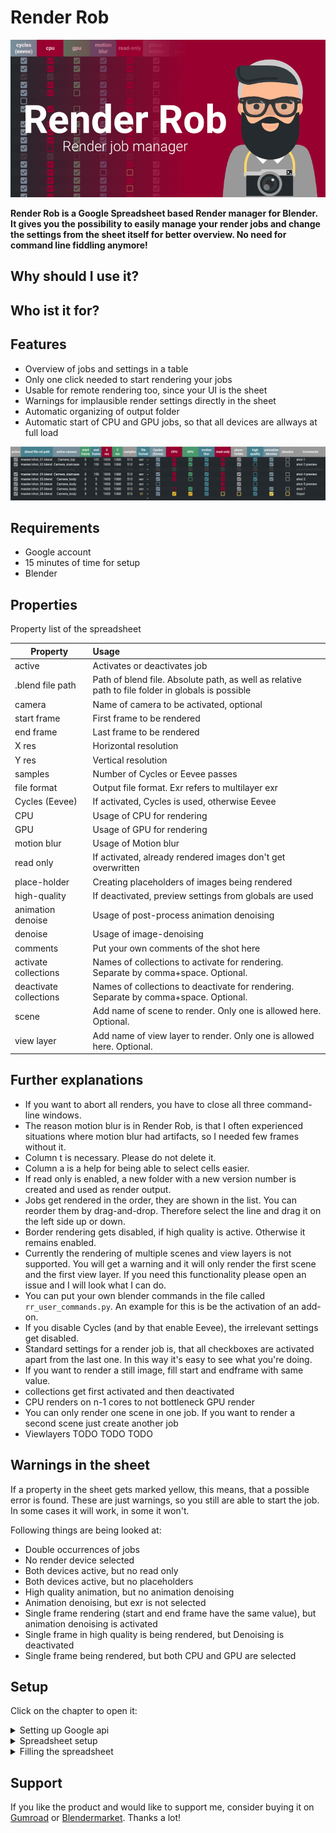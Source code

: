 # Render Rob

![ ](img/readme_pics/renderrob_deck_01.png)

**Render Rob is a Google Spreadsheet based Render manager for Blender. It gives you the possibility to easily manage your render jobs and change the settings from the sheet itself for better overview. No need for command line fiddling anymore!**

## Why should I use it?

## Who ist it for?

## Features

- Overview of jobs and settings in a table
- Only one click needed to start rendering your jobs
- Usable for remote rendering too, since your UI is the sheet
- Warnings for implausible render settings directly in the sheet
- Automatic organizing of output folder
- Automatic start of CPU and GPU jobs, so that all devices are allways at full load
<!-- screenshot!! TODO -->

![Screenshot](img/readme_pics/screenshot.jpg)

## Requirements

- Google account
- 15 minutes of time for setup
- Blender

## Properties

Property list of the spreadsheet

| Property | Usage |
|--- |:---|
| active | Activates or deactivates job |
| .blend file path | Path of blend file. Absolute path, as well as relative path to file folder in globals is possible |
| camera | Name of camera to be activated, optional |
| start frame | First frame to be rendered|
| end frame | Last frame to be rendered|
| X res | Horizontal resolution |
| Y res | Vertical resolution|
| samples | Number of Cycles or Eevee passes|
| file format | Output file format. Exr refers to multilayer exr|
| Cycles (Eevee) | If activated, Cycles is used, otherwise Eevee|
| CPU | Usage of CPU for rendering |
| GPU | Usage of GPU for rendering |
| motion blur | Usage of Motion blur |
| read only | If activated, already rendered images don't get overwritten |
| place-holder | Creating placeholders of images being rendered |
| high-quality | If deactivated, preview settings from globals are used|
| animation denoise | Usage of post-process animation denoising|
| denoise | Usage of image-denoising|
| comments | Put your own comments of the shot here|
| activate collections | Names of collections to activate for rendering. Separate by comma+space. Optional. |
| deactivate collections | Names of collections to deactivate for rendering. Separate by comma+space. Optional. |
| scene | Add name of scene to render. Only one is allowed here. Optional.|
| view layer | Add name of view layer to render. Only one is allowed here. Optional.|

## Further explanations

- If you want to abort all renders, you have to close all three command-line windows.
- The reason motion blur is in Render Rob, is that I often experienced situations where motion blur had artifacts, so I needed few frames without it.
- Column t is necessary. Please do not delete it.
- Column a is a help for being able to select cells easier.
- If read only is enabled, a new folder with a new version number is created and used as render output.
- Jobs get rendered in the order, they are shown in the list. You can reorder them by drag-and-drop. Therefore select the line and drag it on the left side up or down.
- Border rendering gets disabled, if high quality is active. Otherwise it remains enabled.
- Currently the rendering of multiple scenes and view layers is not supported. You will get a warning and it will only render the first scene and the first view layer. If you need this functionality please open an issue and I will look what I can do.
- You can put your own blender commands in the file called `rr_user_commands.py`. An example for this is be the activation of an add-on.
- If you disable Cycles (and by that enable Eevee), the irrelevant settings get disabled.
- Standard settings for a render job is, that all checkboxes are activated apart from the last one. In this way it's easy to see what you're doing.
- If you want to render a still image, fill start and endframe with same value.
- collections get first activated and then deactivated
- CPU renders on n-1 cores to not bottleneck GPU render
- You can only render one scene in one job. If you want to render a second scene just create another job
- Viewlayers TODO TODO TODO

## Warnings in the sheet

If a property in the sheet gets marked yellow, this means, that a possible error is found. These are just warnings, so you still are able to start the job. In some cases it will work, in some it won't.

Following things are being looked at:

- Double occurrences of jobs
- No render device selected
- Both devices active, but no read only
- Both devices active, but no placeholders
- High quality animation, but no animation denoising
- Animation denoising, but exr is not selected
- Single frame rendering (start and end frame have the same value), but animation denoising is activated
- Single frame in high quality is being rendered, but Denoising is deactivated
- Single frame being rendered, but both CPU and GPU are selected

## Setup

Click on the chapter to open it:

<details>
<summary>Setting up Google api</summary>

<!-- ### Setting up Google api -->

1. Open up https://console.developers.google.com, agree to terms and conditions and click on `Agree and continue`

![Text](img/readme_pics/Anmerkung%202020-04-26%20102222.jpg "Terms and Service")

2. Click on create project


![Text](img/readme_pics/Anmerkung%202020-04-26%20125300.jpg "Dashboard")

3. Name the project e.g. Render Rob and click on create

![Text](img/readme_pics/Anmerkung%202020-04-26%20102359.jpg "Create Project")

4. Search for **Google Drive API** and enable it

![Text](img/readme_pics/Anmerkung%202020-04-26%20125343.jpg "Search API")
![Text](img/readme_pics/Anmerkung%202020-04-26%20125407.jpg "Drive API")
<!-- ![Text](img/readme_pics/Anmerkung%202020-04-26%20102553.jpg "Descrp") -->

5. Same for **Google Sheets API**

![Text](img/readme_pics/Anmerkung%202020-04-26%20102550.jpg "Search API")
![Text](img/readme_pics/Anmerkung%202020-04-26%20102636.jpg "Sheet API")

6. Click on Create Credentials

![Text](img/readme_pics/Anmerkung%202020-04-26%20125536.jpg "Credentials")

7. fill out the form and click on `What credentials do I need?`

![Text](img/readme_pics/Anmerkung%202020-04-26%20102827.jpg "Credentials")

8. continue filling out

![Text](img/readme_pics/Anmerkung%202020-04-26%20102856.jpg "Credentials")

9. save the json file you get in the `Render Rob\Key` Folder

![Text](img/readme_pics/Anmerkung%202020-04-26%20102919.jpg "Credentials")
</details>

<!-- ### Spreadsheet -->

<details>
<summary>Spreadsheet setup </summary>

1. Open this spreadsheet:
https://docs.google.com/spreadsheets/d/1WWVV_Iteum82jcmbp4dNShwJ-e1dlw42UG-UKvsKnwc

1. Copy the sheet into your Drive 

![Text](img/readme_pics/Anmerkung%202020-04-26%20101650.jpg "Sheet")


3. Name it `Render Rob`. Correct naming is important!

![Text](img/readme_pics/Anmerkung%202020-04-26%20101720.jpg "Sheet")

4. Copy the e-mail address from step 8 (it's called Service account ID there) and share the sheet with the mail!

![Text](img/readme_pics/Anmerkung%202020-04-26%20104113.jpg "Sheet")
</details>


<!-- ### Filling the spreadsheet -->

<details>
<summary>Filling the spreadsheet </summary>

After setting that up, fill in the global settings in the Sheet. The Blender Path and Render Path is mandatory, the rest is optional.

![Text](img/readme_pics/Anmerkung%202020-04-26%20134758.jpg)

Now you only have to paste your attributes of your job to be rendered, and run `renderrob.exe`!

</details>


## Support

If you like the product and would like to support me, consider buying it on [Gumroad](https://gum.co/JXBgO) or [Blendermarket](https://blendermarket.com). Thanks a lot!
